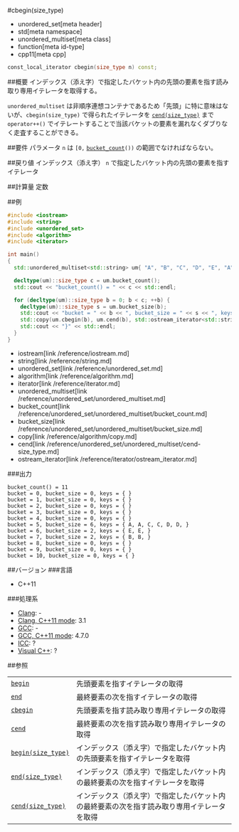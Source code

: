 #cbegin(size_type)
* unordered_set[meta header]
* std[meta namespace]
* unordered_multiset[meta class]
* function[meta id-type]
* cpp11[meta cpp]

```cpp
const_local_iterator cbegin(size_type n) const;
```

##概要
インデックス（添え字）で指定したバケット内の先頭の要素を指す読み取り専用イテレータを取得する。

`unordered_multiset` は非順序連想コンテナであるため「先頭」に特に意味はないが、`cbegin(size_type)` で得られたイテレータを [`cend(size_type)`](./cend-size_type.md) まで `operator++()` でイテレートすることで当該バケットの要素を漏れなくダブりなく走査することができる。


##要件
パラメータ `n` は `[0,` [`bucket_count`](./bucket_count.md)`())` の範囲でなければならない。


##戻り値
インデックス（添え字） `n` で指定したバケット内の先頭の要素を指すイテレータ


##計算量
定数


##例
```cpp
#include <iostream>
#include <string>
#include <unordered_set>
#include <algorithm>
#include <iterator>

int main()
{
  std::unordered_multiset<std::string> um{ "A", "B", "C", "D", "E", "A", "B", "C", "D", "E", };

  decltype(um)::size_type c = um.bucket_count();
  std::cout << "bucket_count() = " << c << std::endl;

  for (decltype(um)::size_type b = 0; b < c; ++b) {
    decltype(um)::size_type s = um.bucket_size(b);
    std::cout << "bucket = " << b << ", bucket_size = " << s << ", keys = { ";
    std::copy(um.cbegin(b), um.cend(b), std::ostream_iterator<std::string>(std::cout, ", "));
    std::cout << "}" << std::endl;
  }
}
```
* iostream[link /reference/iostream.md]
* string[link /reference/string.md]
* unordered_set[link /reference/unordered_set.md]
* algorithm[link /reference/algorithm.md]
* iterator[link /reference/iterator.md]
* unordered_multiset[link /reference/unordered_set/unordered_multiset.md]
* bucket_count[link /reference/unordered_set/unordered_multiset/bucket_count.md]
* bucket_size[link /reference/unordered_set/unordered_multiset/bucket_size.md]
* copy[link /reference/algorithm/copy.md]
* cend[link /reference/unordered_set/unordered_multiset/cend-size_type.md]
* ostream_iterator[link /reference/iterator/ostream_iterator.md]

###出力
```
bucket_count() = 11
bucket = 0, bucket_size = 0, keys = { }
bucket = 1, bucket_size = 0, keys = { }
bucket = 2, bucket_size = 0, keys = { }
bucket = 3, bucket_size = 0, keys = { }
bucket = 4, bucket_size = 0, keys = { }
bucket = 5, bucket_size = 6, keys = { A, A, C, C, D, D, }
bucket = 6, bucket_size = 2, keys = { E, E, }
bucket = 7, bucket_size = 2, keys = { B, B, }
bucket = 8, bucket_size = 0, keys = { }
bucket = 9, bucket_size = 0, keys = { }
bucket = 10, bucket_size = 0, keys = { }
```

##バージョン
###言語
- C++11

###処理系
- [Clang](/implementation.md#clang): -
- [Clang, C++11 mode](/implementation.md#clang): 3.1
- [GCC](/implementation.md#gcc): -
- [GCC, C++11 mode](/implementation.md#gcc): 4.7.0
- [ICC](/implementation.md#icc): ?
- [Visual C++](/implementation.md#visual_cpp): ?

##参照

| | |
|--------------------------------------------|--------------------------------|
| [`begin`](./begin.md)                      | 先頭要素を指すイテレータの取得 |
| [`end`](./end.md)                          | 最終要素の次を指すイテレータの取得 |
| [`cbegin`](./cbegin.md)                    | 先頭要素を指す読み取り専用イテレータの取得 |
| [`cend`](./cend.md)                        | 最終要素の次を指す読み取り専用イテレータの取得 |
| [`begin(size_type)`](./begin-size_type.md) | インデックス（添え字）で指定したバケット内の先頭要素を指すイテレータを取得 |
| [`end(size_type)`](./end-size_type.md)     | インデックス（添え字）で指定したバケット内の最終要素の次を指すイテレータを取得 |
| [`cend(size_type)`](./cend-size_type.md)   | インデックス（添え字）で指定したバケット内の最終要素の次を指す読み取り専用イテレータを取得 |

